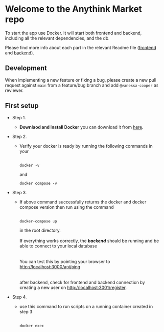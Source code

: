 # Welcome to the Anythink Market repo

To start the app use Docker. It will start both frontend and backend, including all the relevant dependencies, and the db.

Please find more info about each part in the relevant Readme file ([frontend](frontend/readme.md) and [backend](backend/README.md)).

## Development

When implementing a new feature or fixing a bug, please create a new pull request against `main` from a feature/bug branch and add `@vanessa-cooper` as reviewer.

## First setup

* Step 1. 
  * **Downlaod and Install Docker** you can download it from [here](https://docs.docker.com/get-docker/)\.

* Step 2.
  * Verify your docker is ready by running the following commands in your
  <br /> <br />
    ```
    docker -v
    ``` 
    and 
    ```
    docker compose -v
    ```

* Step 3.   
  * If above command successfully returns the docker and docker compose version then run using the command
  <br /> <br />
    ```
    docker-compose up
    ``` 
    in the root directory\.
<br /><br /> 
If everything works correctly, the _**backend**_ should be running and be able to connect to your local database\
<br /><br />
You can test this by pointing your browser to [http://localhost:3000/api/ping](http://localhost:3000/api/ping)\
<br /><br />
after backend, check for frontend and backend connection by creating a new user on [http://localhost:3001/register](http://localhost:3001/register)\.
* Step 4.   
  * use this command to run scripts on a running container created in step 3
  <br /> <br />
    ```
    docker exec
    ``` 
